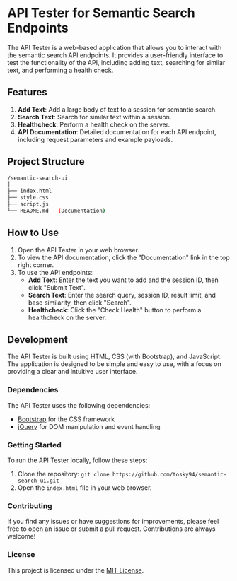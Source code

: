 # API Tester for Semantic Search Endpoints

The API Tester is a web-based application that allows you to interact with the semantic search API endpoints. It provides a user-friendly interface to test the functionality of the API, including adding text, searching for similar text, and performing a health check.

## Features

1. **Add Text**: Add a large body of text to a session for semantic search.
2. **Search Text**: Search for similar text within a session.
3. **Healthcheck**: Perform a health check on the server.
4. **API Documentation**: Detailed documentation for each API endpoint, including request parameters and example payloads.

## Project Structure

```bash
/semantic-search-ui
│
├── index.html
├── style.css
├── script.js
└── README.md   (Documentation)
```

## How to Use

1. Open the API Tester in your web browser.
2. To view the API documentation, click the "Documentation" link in the top right corner.
3. To use the API endpoints:
   - **Add Text**: Enter the text you want to add and the session ID, then click "Submit Text".
   - **Search Text**: Enter the search query, session ID, result limit, and base similarity, then click "Search".
   - **Healthcheck**: Click the "Check Health" button to perform a healthcheck on the server.

## Development

The API Tester is built using HTML, CSS (with Bootstrap), and JavaScript. The application is designed to be simple and easy to use, with a focus on providing a clear and intuitive user interface.

### Dependencies

The API Tester uses the following dependencies:

- [Bootstrap](https://getbootstrap.com/) for the CSS framework
- [jQuery](https://jquery.com/) for DOM manipulation and event handling

### Getting Started

To run the API Tester locally, follow these steps:

1. Clone the repository: `git clone https://github.com/tosky94/semantic-search-ui.git`
2. Open the `index.html` file in your web browser.

### Contributing

If you find any issues or have suggestions for improvements, please feel free to open an issue or submit a pull request. Contributions are always welcome!

### License

This project is licensed under the [MIT License](LICENSE).
